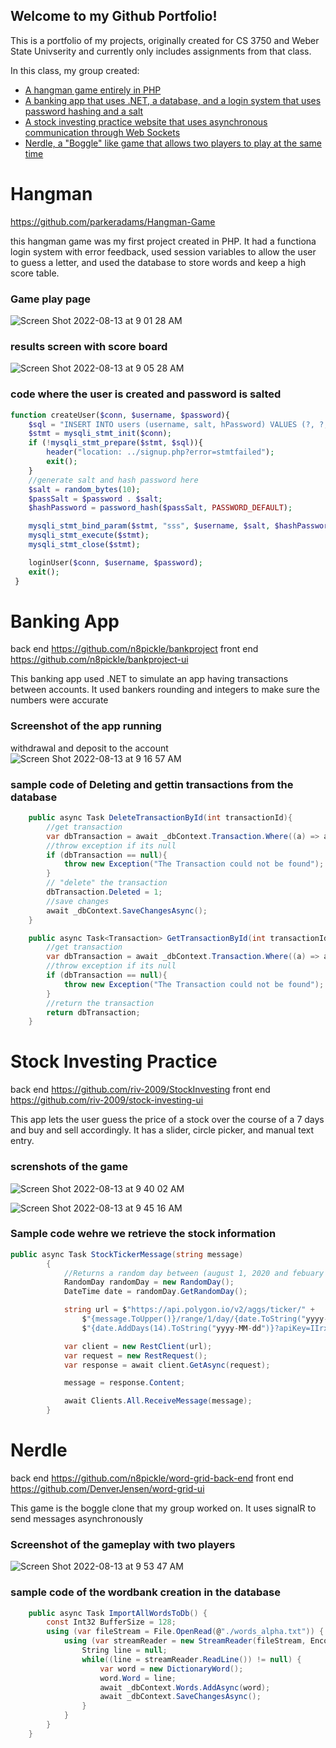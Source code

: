 ## Welcome to my Github Portfolio!

This is a portfolio of my projects, originally created for CS 3750 and Weber State Univserity and currently only includes assignments from that class.

In this class, my group created:
 - [A hangman game entirely in PHP](#-Hangman)
 - [A banking app that uses .NET, a database, and a login system that uses password hashing and a salt](#-Banking-App)
 - [A stock investing practice website that uses asynchronous communication through Web Sockets](#-Stock-Investing-Practice)
 - [Nerdle, a "Boggle" like game that allows two players to play at the same time](#-Nerdle)

# Hangman
https://github.com/parkeradams/Hangman-Game

this hangman game was my first project created in PHP. It had a functiona login system with error feedback, used session variables to allow the user to guess a letter, and used the database to store words and keep a high score table.

### Game play page
![Screen Shot 2022-08-13 at 9 01 28 AM](https://user-images.githubusercontent.com/92191495/184499706-f6e24638-4246-46fa-919e-00dafac542e9.png)

### results screen with score board
![Screen Shot 2022-08-13 at 9 05 28 AM](https://user-images.githubusercontent.com/92191495/184499841-bfcfc32a-8f19-43b4-9337-f195117bbaee.png)

### code where the user is created and password is salted
```php
function createUser($conn, $username, $password){
    $sql = "INSERT INTO users (username, salt, hPassword) VALUES (?, ?, ?)";
    $stmt = mysqli_stmt_init($conn);
    if (!mysqli_stmt_prepare($stmt, $sql)){
        header("location: ../signup.php?error=stmtfailed");
        exit();
    }
    //generate salt and hash password here
    $salt = random_bytes(10);
    $passSalt = $password . $salt;
    $hashPassword = password_hash($passSalt, PASSWORD_DEFAULT);

    mysqli_stmt_bind_param($stmt, "sss", $username, $salt, $hashPassword);
    mysqli_stmt_execute($stmt);
    mysqli_stmt_close($stmt);

    loginUser($conn, $username, $password);
    exit();
 }
```

# Banking App
back end https://github.com/n8pickle/bankproject
front end https://github.com/n8pickle/bankproject-ui

This banking app used .NET to simulate an app having transactions between accounts. It used bankers rounding and integers to make sure the numbers were accurate

### Screenshot of the app running
withdrawal and deposit to the account
![Screen Shot 2022-08-13 at 9 16 57 AM](https://user-images.githubusercontent.com/92191495/184500335-857082d7-60c3-4f60-8719-bf40859309b8.png)


### sample code of Deleting and gettin transactions from the database
```C#
    public async Task DeleteTransactionById(int transactionId){
        //get transaction
        var dbTransaction = await _dbContext.Transaction.Where((a) => a.Id == transactionId).FirstOrDefaultAsync();
        //throw exception if its null
        if (dbTransaction == null){
            throw new Exception("The Transaction could not be found");
        }
        // "delete" the transaction
        dbTransaction.Deleted = 1;
        //save changes
        await _dbContext.SaveChangesAsync();
    }

    public async Task<Transaction> GetTransactionById(int transactionId){
        //get transaction
        var dbTransaction = await _dbContext.Transaction.Where((a) => a.Id == transactionId).FirstOrDefaultAsync();
        //throw exception if its null
        if (dbTransaction == null){
            throw new Exception("The Transaction could not be found");
        }
        //return the transaction
        return dbTransaction;
    }

```
# Stock Investing Practice
back end https://github.com/riv-2009/StockInvesting
front end https://github.com/riv-2009/stock-investing-ui

This app lets the user guess the price of a stock over the course of a 7 days and buy and sell accordingly. It has a slider, circle picker, and manual text entry.

### screnshots of the game
![Screen Shot 2022-08-13 at 9 40 02 AM](https://user-images.githubusercontent.com/92191495/184501063-21f1608b-576c-4561-aec0-91732b0c7922.png)

![Screen Shot 2022-08-13 at 9 45 16 AM](https://user-images.githubusercontent.com/92191495/184501207-76448b0c-f9a9-48ad-ad8b-03e7073e2f20.png)

### Sample code wehre we retrieve the stock information
```C#
public async Task StockTickerMessage(string message)
        {
            //Returns a random day between (august 1, 2020 and febuary 5, 2022)
            RandomDay randomDay = new RandomDay();
            DateTime date = randomDay.GetRandomDay();

            string url = $"https://api.polygon.io/v2/aggs/ticker/" +
                $"{message.ToUpper()}/range/1/day/{date.ToString("yyyy-MM-dd")}/" +
                $"{date.AddDays(14).ToString("yyyy-MM-dd")}?apiKey=IIrxKiZhCrJaV0LKZpUVYatFWopiLbxO";

            var client = new RestClient(url);
            var request = new RestRequest();
            var response = await client.GetAsync(request);

            message = response.Content;

            await Clients.All.ReceiveMessage(message);
        }
```

# Nerdle
back end https://github.com/n8pickle/word-grid-back-end
front end https://github.com/DenverJensen/word-grid-ui


This game is the boggle clone that my group worked on. It uses signalR to send messages asynchronously 

### Screenshot of the gameplay with two players
![Screen Shot 2022-08-13 at 9 53 47 AM](https://user-images.githubusercontent.com/92191495/184501534-82ecaf2b-31c5-4ea5-ae21-33e9353fb252.png)


### sample code of the wordbank creation in the database
```C#
    public async Task ImportAllWordsToDb() {
        const Int32 BufferSize = 128;
        using (var fileStream = File.OpenRead(@"./words_alpha.txt")) {
            using (var streamReader = new StreamReader(fileStream, Encoding.UTF8, true, BufferSize)){
                String line = null;
                while((line = streamReader.ReadLine()) != null) {
                    var word = new DictionaryWord();
                    word.Word = line;
                    await _dbContext.Words.AddAsync(word);
                    await _dbContext.SaveChangesAsync();
                }
            }
        }
    }
```
